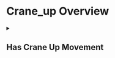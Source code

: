 # Crane_up Overview

<details>
<summary><h2>Has Crane Up Movement</h2></summary>


<h3>🔵 Label Name:</h3>
<code>has_crane_up</code>


<h3>📖 Definition:</h3>
Is the camera craning upward in an arc?

<details>
<summary><h4> Question (Definition)</h4></summary>

- Does the camera move upward in an arcing motion?

- Is there a vertical orbiting motion where the camera moves upward?

- Does the camera elevate while maintaining an circular path?

- Does the camera rise in a smooth arcing movement?

</details>

<details>
<summary><h4> Alternative Question</h4></summary>

- Is the camera performing a crane up movement?

- Is the camera executing an upward crane motion?

- Is the camera lifting while maintaining focus on the subject?

- Does the shot feature a controlled vertical rise of the camera?

- Is the camera moving up while keeping a curved trajectory?

- Does the camera track upward in a smooth orbital motion?

- Is the frame ascending in a controlled crane movement?

- Is the camera lifting while maintaining a visual anchor in the scene?

- Is the shot demonstrating a rising arc-like movement?

- Does the camera ascend while subtly rotating around the subject?

</details>

<details>
<summary><h4> Prompt (Definition)</h4></summary>

- The camera cranes upward in an arc.

- A shot where the camera rises in a vertical arcing motion.

- The camera moves upward while maintaining an orbit around something.

- A video where the camera lifts in an arcing trajectory.

- An upward arcing shot moving along a vertical path.

</details>

<details>
<summary><h4> Alternative Prompt</h4></summary>

- A shot demonstrating an upward crane motion.

- The camera elevates in a smooth, controlled crane movement.

- A shot with a crane up movement.

- A scene featuring a crane up movement.

- The camera ascends while maintaining visual focus on a subject.

- A scene where the camera moves upward in an orbit-like motion.

- A video featuring a smooth vertical rise with a curved trajectory.

- A shot where the camera lifts while maintaining a centered composition.

- A camera movement tracking upwards in a controlled arc.

- A shot demonstrating a crane up with an elegant sweeping motion.

</details>

<h4>🟢 Positive:</h4>
<code>self.cam_motion.crane_up is True</code>

<h4>🔴 Negative:</h4>
<code>self.cam_motion.crane_up is False</code>

<details>
<summary><h4>🔴 Negative (Easy)</h4></summary>

- <b>crane_down</b>: <code>self.cam_motion.crane_down is True</code>

</details>

</details>
